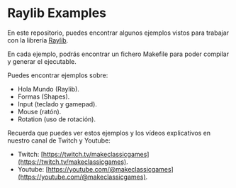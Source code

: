 # Raylib Examples

En este repositorio, puedes encontrar algunos ejemplos vistos para trabajar con la librería [Raylib](https://www.raylib.com/).

En cada ejemplo, podrás encontrar un fichero Makefile para poder compilar y generar el ejecutable.

Puedes encontrar ejemplos sobre:

* Hola Mundo (Raylib).
* Formas (Shapes).
* Input (teclado y gamepad).
* Mouse (ratón).
* Rotation (uso de rotación).

Recuerda que puedes ver estos ejemplos y los vídeos explicativos en nuestro canal de Twitch y Youtube:


* Twitch: [https://twitch.tv/makeclassicgames](https://twitch.tv/makeclassicgames).
* Youtube: [https://youtube.com/@makeclassicgames](https://youtube.com/@makeclassicgames).